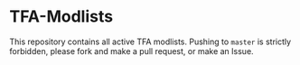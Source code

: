 # TFA-Modlists

This repository contains all active TFA modlists. Pushing to `master` is strictly forbidden, please fork and make a pull request, or make an Issue. 
